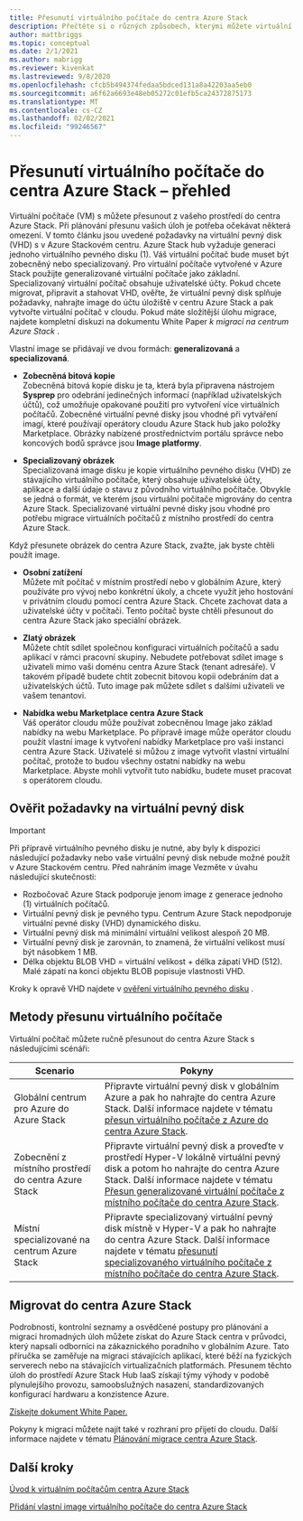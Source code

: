 ```yaml
---
title: Přesunutí virtuálního počítače do centra Azure Stack
description: Přečtěte si o různých způsobech, kterými můžete virtuální počítač přesunout do centra Azure Stack.
author: mattbriggs
ms.topic: conceptual
ms.date: 2/1/2021
ms.author: mabrigg
ms.reviewer: kivenkat
ms.lastreviewed: 9/8/2020
ms.openlocfilehash: cfcb5b494374fedaa5bdced131a8a42203aa5eb0
ms.sourcegitcommit: a6f62a6693e48eb05272c01efb5ca24372875173
ms.translationtype: MT
ms.contentlocale: cs-CZ
ms.lasthandoff: 02/02/2021
ms.locfileid: "99246567"
---
```

# <a name="move-a-vm-to-azure-stack-hub-overview"></a>Přesunutí virtuálního počítače do centra Azure Stack – přehled

Virtuální počítače (VM) s můžete přesunout z vašeho prostředí do centra Azure Stack. Při plánování přesunu vašich úloh je potřeba očekávat některá omezení. V tomto článku jsou uvedené požadavky na virtuální pevný disk (VHD) s v Azure Stackovém centru. Azure Stack hub vyžaduje generaci jednoho virtuálního pevného disku (1). Váš virtuální počítač bude muset být zobecněný nebo specializovaný. Pro virtuální počítače vytvořené v Azure Stack použijte generalizované virtuální počítače jako základní. Specializovaný virtuální počítač obsahuje uživatelské účty. Pokud chcete migrovat, připravit a stahovat VHD, ověřte, že virtuální pevný disk splňuje požadavky, nahrajte image do účtu úložiště v centru Azure Stack a pak vytvořte virtuální počítač v cloudu. Pokud máte složitější úlohu migrace, najdete kompletní diskuzi na dokumentu White Paper *k migraci na centrum Azure Stack* .

Vlastní image se přidávají ve dvou formách: **generalizovaná** a **specializovaná**.

- **Zobecněná bitová kopie**  
  Zobecněná bitová kopie disku je ta, která byla připravena nástrojem **Sysprep** pro odebrání jedinečných informací (například uživatelských účtů), což umožňuje opakované použití pro vytvoření více virtuálních počítačů. Zobecněné virtuální pevné disky jsou vhodné při vytváření imagí, které používají operátory cloudu Azure Stack hub jako položky Marketplace. Obrázky nabízené prostřednictvím portálu správce nebo koncových bodů správce jsou **Image platformy**.

- **Specializovaný obrázek**  
  Specializovaná image disku je kopie virtuálního pevného disku (VHD) ze stávajícího virtuálního počítače, který obsahuje uživatelské účty, aplikace a další údaje o stavu z původního virtuálního počítače. Obvykle se jedná o formát, ve kterém jsou virtuální počítače migrovány do centra Azure Stack. Specializované virtuální pevné disky jsou vhodné pro potřebu migrace virtuálních počítačů z místního prostředí do centra Azure Stack.

Když přesunete obrázek do centra Azure Stack, zvažte, jak byste chtěli použít image.

- **Osobní zatížení**  
    Můžete mít počítač v místním prostředí nebo v globálním Azure, který používáte pro vývoj nebo konkrétní úkoly, a chcete využít jeho hostování v privátním cloudu pomocí centra Azure Stack. Chcete zachovat data a uživatelské účty v počítači. Tento počítač byste chtěli přesunout do centra Azure Stack jako speciální obrázek.

- **Zlatý obrázek**  
    Můžete chtít sdílet společnou konfiguraci virtuálních počítačů a sadu aplikací v rámci pracovní skupiny. Nebudete potřebovat sdílet image s uživateli mimo vaši doménu centra Azure Stack (tenant adresáře). V takovém případě budete chtít zobecnit bitovou kopii odebráním dat a uživatelských účtů. Tuto image pak můžete sdílet s dalšími uživateli ve vašem tenantovi.

- **Nabídka webu Marketplace centra Azure Stack**  
    Váš operátor cloudu může používat zobecněnou Image jako základ nabídky na webu Marketplace. Po přípravě image může operátor cloudu použít vlastní image k vytvoření nabídky Marketplace pro vaši instanci centra Azure Stack. Uživatelé si můžou z image vytvořit vlastní virtuální počítač, protože to budou všechny ostatní nabídky na webu Marketplace. Abyste mohli vytvořit tuto nabídku, budete muset pracovat s operátorem cloudu.

## <a name="verify-vhd-requirements"></a>Ověřit požadavky na virtuální pevný disk

> [!IMPORTANT]  
> Při přípravě virtuálního pevného disku je nutné, aby byly k dispozici následující požadavky nebo vaše virtuální pevný disk nebude možné použít v Azure Stackovém centru.
> Před nahráním image Vezměte v úvahu následující skutečnosti:
> - Rozbočovač Azure Stack podporuje jenom image z generace jednoho (1) virtuálních počítačů.
> - Virtuální pevný disk je pevného typu. Centrum Azure Stack nepodporuje virtuální pevné disky (VHD) dynamického disku.
> - Virtuální pevný disk má minimální virtuální velikost alespoň 20 MB.
> - Virtuální pevný disk je zarovnán, to znamená, že virtuální velikost musí být násobkem 1 MB.
> - Délka objektu BLOB VHD = virtuální velikost + délka zápatí VHD (512). Malé zápatí na konci objektu BLOB popisuje vlastnosti VHD. 

Kroky k opravě VHD najdete v [ověření virtuálního pevného disku](vm-move-from-azure.md#verify-your-vhd) .

## <a name="methods-of-moving-a-vm"></a>Metody přesunu virtuálního počítače

Virtuální počítač můžete ručně přesunout do centra Azure Stack s následujícími scénáři:

| Scenario | Pokyny |
| --- | --- |
| Globální centrum pro Azure do Azure Stack | Připravte virtuální pevný disk v globálním Azure a pak ho nahrajte do centra Azure Stack. Další informace najdete v tématu [přesun virtuálního počítače z Azure do centra Azure Stack](vm-move-from-azure.md). |
| Zobecnění z místního prostředí do centra Azure Stack | Připravte virtuální pevný disk a proveďte v prostředí Hyper-V lokálně virtuální pevný disk a potom ho nahrajte do centra Azure Stack. Další informace najdete v tématu [Přesun generalizované virtuální počítače z místního počítače do centra Azure Stack](vm-move-generalized.md). |
| Místní specializované na centrum Azure Stack | Připravte specializovaný virtuální pevný disk místně v Hyper-V a pak ho nahrajte do centra Azure Stack. Další informace najdete v tématu [přesunutí specializovaného virtuálního počítače z místního počítače do centra Azure Stack](vm-move-specialized.md). |

## <a name="migrate-to-azure-stack-hub"></a>Migrovat do centra Azure Stack

Podrobnosti, kontrolní seznamy a osvědčené postupy pro plánování a migraci hromadných úloh můžete získat do Azure Stack centra v průvodci, který napsali odborníci na zákaznického poradního v globálním Azure. Tato příručka se zaměřuje na migraci stávajících aplikací, které běží na fyzických serverech nebo na stávajících virtualizačních platformách. Přesunem těchto úloh do prostředí Azure Stack Hub IaaS získají týmy výhody v podobě plynulejšího provozu, samoobslužných nasazení, standardizovaných konfigurací hardwaru a konzistence Azure.

[Získejte dokument White Paper.](https://azure.microsoft.com/resources/migrate-to-azure-stack-hub-patterns-and-practices-checklists/)

Pokyny k migraci můžete najít také v rozhraní pro přijetí do cloudu. Další informace najdete v tématu [Plánování migrace centra Azure Stack](/azure/cloud-adoption-framework/scenarios/azure-stack/plan). 

## <a name="next-steps"></a>Další kroky

[Úvod k virtuálním počítačům centra Azure Stack](azure-stack-compute-overview.md)

[Přidání vlastní image virtuálního počítače do centra Azure Stack](../operator/azure-stack-add-vm-image.md)